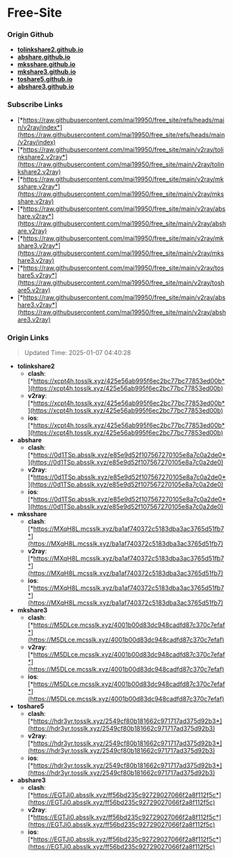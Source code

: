 # Free-Site

### Origin Github

- [**tolinkshare2.github.io**](https://github.com/tolinkshare2/tolinkshare2.github.io)
- [**abshare.github.io**](https://github.com/abshare/abshare.github.io)
- [**mksshare.github.io**](https://github.com/mksshare/mksshare.github.io)
- [**mkshare3.github.io**](https://github.com/mkshare3/mkshare3.github.io)
- [**toshare5.github.io**](https://github.com/toshare5/toshare5.github.io)
- [**abshare3.github.io**](https://github.com/abshare3/abshare3.github.io)

### Subscribe Links

- [*https://raw.githubusercontent.com/mai19950/free_site/refs/heads/main/v2ray/index*](https://raw.githubusercontent.com/mai19950/free_site/refs/heads/main/v2ray/index)
- [*https://raw.githubusercontent.com/mai19950/free_site/main/v2ray/tolinkshare2.v2ray*](https://raw.githubusercontent.com/mai19950/free_site/main/v2ray/tolinkshare2.v2ray)
- [*https://raw.githubusercontent.com/mai19950/free_site/main/v2ray/mksshare.v2ray*](https://raw.githubusercontent.com/mai19950/free_site/main/v2ray/mksshare.v2ray)
- [*https://raw.githubusercontent.com/mai19950/free_site/main/v2ray/abshare.v2ray*](https://raw.githubusercontent.com/mai19950/free_site/main/v2ray/abshare.v2ray)
- [*https://raw.githubusercontent.com/mai19950/free_site/main/v2ray/mkshare3.v2ray*](https://raw.githubusercontent.com/mai19950/free_site/main/v2ray/mkshare3.v2ray)
- [*https://raw.githubusercontent.com/mai19950/free_site/main/v2ray/toshare5.v2ray*](https://raw.githubusercontent.com/mai19950/free_site/main/v2ray/toshare5.v2ray)
- [*https://raw.githubusercontent.com/mai19950/free_site/main/v2ray/abshare3.v2ray*](https://raw.githubusercontent.com/mai19950/free_site/main/v2ray/abshare3.v2ray)

### Origin Links

> Updated Time: 2025-01-07 04:40:28

- **tolinkshare2**
  - **clash**: [*https://xcpt4h.tosslk.xyz/425e56ab995f6ec2bc77bc77853ed00b*](https://xcpt4h.tosslk.xyz/425e56ab995f6ec2bc77bc77853ed00b)
  - **v2ray**: [*https://xcpt4h.tosslk.xyz/425e56ab995f6ec2bc77bc77853ed00b*](https://xcpt4h.tosslk.xyz/425e56ab995f6ec2bc77bc77853ed00b)
  - **ios**: [*https://xcpt4h.tosslk.xyz/425e56ab995f6ec2bc77bc77853ed00b*](https://xcpt4h.tosslk.xyz/425e56ab995f6ec2bc77bc77853ed00b)
- **abshare**
  - **clash**: [*https://0d1TSp.absslk.xyz/e85e9d52f107567270105e8a7c0a2de0*](https://0d1TSp.absslk.xyz/e85e9d52f107567270105e8a7c0a2de0)
  - **v2ray**: [*https://0d1TSp.absslk.xyz/e85e9d52f107567270105e8a7c0a2de0*](https://0d1TSp.absslk.xyz/e85e9d52f107567270105e8a7c0a2de0)
  - **ios**: [*https://0d1TSp.absslk.xyz/e85e9d52f107567270105e8a7c0a2de0*](https://0d1TSp.absslk.xyz/e85e9d52f107567270105e8a7c0a2de0)
- **mksshare**
  - **clash**: [*https://MXqH8L.mcsslk.xyz/ba1af740372c5183dba3ac3765d51fb7*](https://MXqH8L.mcsslk.xyz/ba1af740372c5183dba3ac3765d51fb7)
  - **v2ray**: [*https://MXqH8L.mcsslk.xyz/ba1af740372c5183dba3ac3765d51fb7*](https://MXqH8L.mcsslk.xyz/ba1af740372c5183dba3ac3765d51fb7)
  - **ios**: [*https://MXqH8L.mcsslk.xyz/ba1af740372c5183dba3ac3765d51fb7*](https://MXqH8L.mcsslk.xyz/ba1af740372c5183dba3ac3765d51fb7)
- **mkshare3**
  - **clash**: [*https://M5DLce.mcsslk.xyz/4001b00d83dc948cadfd87c370c7efaf*](https://M5DLce.mcsslk.xyz/4001b00d83dc948cadfd87c370c7efaf)
  - **v2ray**: [*https://M5DLce.mcsslk.xyz/4001b00d83dc948cadfd87c370c7efaf*](https://M5DLce.mcsslk.xyz/4001b00d83dc948cadfd87c370c7efaf)
  - **ios**: [*https://M5DLce.mcsslk.xyz/4001b00d83dc948cadfd87c370c7efaf*](https://M5DLce.mcsslk.xyz/4001b00d83dc948cadfd87c370c7efaf)
- **toshare5**
  - **clash**: [*https://hdr3yr.tosslk.xyz/2549cf80b181662c971717ad375d92b3*](https://hdr3yr.tosslk.xyz/2549cf80b181662c971717ad375d92b3)
  - **v2ray**: [*https://hdr3yr.tosslk.xyz/2549cf80b181662c971717ad375d92b3*](https://hdr3yr.tosslk.xyz/2549cf80b181662c971717ad375d92b3)
  - **ios**: [*https://hdr3yr.tosslk.xyz/2549cf80b181662c971717ad375d92b3*](https://hdr3yr.tosslk.xyz/2549cf80b181662c971717ad375d92b3)
- **abshare3**
  - **clash**: [*https://EGTJi0.absslk.xyz/ff56bd235c92729027066f2a8f112f5c*](https://EGTJi0.absslk.xyz/ff56bd235c92729027066f2a8f112f5c)
  - **v2ray**: [*https://EGTJi0.absslk.xyz/ff56bd235c92729027066f2a8f112f5c*](https://EGTJi0.absslk.xyz/ff56bd235c92729027066f2a8f112f5c)
  - **ios**: [*https://EGTJi0.absslk.xyz/ff56bd235c92729027066f2a8f112f5c*](https://EGTJi0.absslk.xyz/ff56bd235c92729027066f2a8f112f5c)
